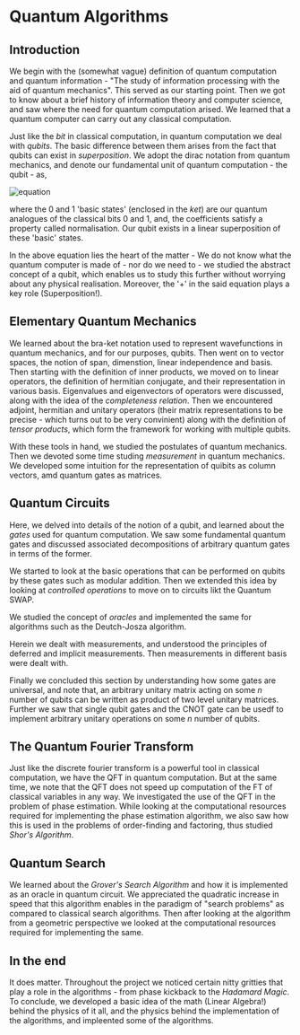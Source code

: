 # Quantum Algorithms

## Introduction 
We begin with the (somewhat vague) definition of quantum computation and quantum information - "The study of information processing with the aid of quantum mechanics". This served as our starting point. Then we got to know about a brief history of information theory and computer science, and saw where the need for quantum computation arised. We learned that a quantum computer can carry out any classical computation.

Just like the _bit_ in classical computation, in quantum computation we deal with _qubits_. The basic difference between them arises from the fact that qubits can exist in _superposition_. We adopt the dirac notation from quantum mechanics, and denote our fundamental unit of quantum computation - the qubit - as,

![equation](https://user-images.githubusercontent.com/73712898/125337962-43996980-e36d-11eb-9663-c9500023b762.png)

where the 0 and 1 'basic states' (enclosed in the _ket_) are our quantum analogues of the classical bits 0 and 1, and, the coefficients satisfy a property called normalisation. Our qubit exists in a linear superposition of these 'basic' states.

In the above equation lies the heart of the matter - We do not know what the quantum computer is made of - nor do we need to - we studied the abstract concept of a qubit, which enables us to study this further without worrying about any physical realisation. Moreover, the '+' in the said equation plays a key role (Superposition!).

## Elementary Quantum Mechanics 
We learned about the bra-ket notation used to represent wavefunctions in quantum mechanics, and for our purposes, qubits. Then went on to vector spaces, the notion of span, dimenstion, linear independence and basis. Then starting with the definition of inner products, we moved on to linear  operators, the definition of hermitian conjugate, and their representation in various basis. Eigenvalues and eigenvectors of operators were discussed, along with the idea of the _completeness relation_. Then we encountered adjoint, hermitian and unitary operators (their matrix representations to be precise - which turns out to be very convinient) along with the definition of _tensor products_, which form the framework for working with multiple qubits. 

With these tools in hand, we studied the postulates of quantum mechanics. Then we devoted some time studing _measurement_ in quantum mechanics. We developed some intuition for the representation of quibits as column vectors, amd quantum gates as matrices.

## Quantum Circuits
Here, we delved into details of the notion of a qubit, and learned about the _gates_ used for quantum computation. We saw some fundamental quantum gates and discussed associated decompositions of arbitrary quantum gates in terms of the former. 
 
We started to look at the basic operations that can be performed on qubits by these gates such as modular addition. Then we extended this idea by looking at _controlled operations_ to move on to circuits likt the Quantum SWAP.

We studied the concept of _oracles_ and implemented the same for algorithms such as the Deutch-Josza algorithm. 

Herein we dealt with measurements, and understood the principles of deferred and implicit measurements. Then measurements in different basis were dealt with.

Finally we concluded this section by understanding how some gates are universal, and note that, an arbitrary unitary matrix acting on some _n_ number of qubits can be written as product of two level unitary matrices. Further we saw that single qubit gates and the CNOT gate can be usedf to implement arbitrary unitary operations on some _n_ number of qubits.

## The Quantum Fourier Transform
Just like the discrete fourier transform is a powerful tool in classical computation, we have the QFT in quantum computation. But at the same time, we note that the QFT does not speed up computation of the FT of classical variables in any way. We investigated the use of the QFT in the problem of phase estimation. While looking at the computational resources required for implementing the phase estimation algorithm, we also saw how this is used in the problems of order-finding and factoring, thus studied _Shor's Algorithm_.

## Quantum Search 
We learned about the _Grover's Search Algorithm_ and how it is implemented as an oracle in quantum circuit. We appreciated the quadratic increase in speed that this algorithm enables in the paradigm of "search problems" as compared to classical search algorithms. Then after looking at the algorithm from a geometric perspective we looked at the computational resources required for implementing the same.
## In the end
It does matter. Throughout the project we noticed certain nitty gritties that play a role in the algorithms - from phase kickback to the _Hadamard Magic_. To conclude, we developed a basic idea of the math (Linear Algebra!) behind the physics of it all, and the physics behind the implementation of the algorithms, and impleented some of the algorithms.

